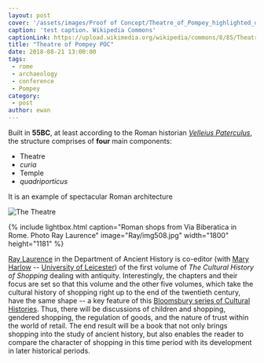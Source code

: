 ```yaml
---
layout: post
cover: '/assets/images/Proof of Concept/Theatre_of_Pompey_highlighted_diagram.png'
caption: 'test caption. Wikipedia Commons'
captionLink: https://upload.wikimedia.org/wikipedia/commons/8/85/Theatre_of_Pompey_highlighted_diagram.png
title: "Theatre of Pompey POC"
date: 2018-08-21 13:00:00
tags: 
 - rome
 - archaeology
 - conference
 - Pompey
category:
 - post
author: ewan
---
```


Built in **55BC**, at least according to the Roman historian [_Velleius Paterculus_](http://penelope.uchicago.edu/Thayer/E/Roman/Texts/Velleius_Paterculus/2B*.html#48/ "A Roman Historian of the first century AD"), the structure comprises of **four** main components:  

* Theatre
* _curia_
* Temple
* _quadriporticus_

It is an example of spectacular Roman architecture

![The Theatre](https://upload.wikimedia.org/wikipedia/commons/8/85/Theatre_of_Pompey_highlighted_diagram.png)

{% include lightbox.html
caption="Roman shops from Via Biberatica in Rome. Photo Ray Laurence"
image="Ray/img508.jpg"
width="1800"
height="1181" %}

[Ray Laurence](https://researchers.mq.edu.au/en/persons/ray-laurence) in
the Department of Ancient History is co-editor (with [Mary
Harlow](https://www2.le.ac.uk/departments/archaeology/people/academics/harlow)
-- [University of
Leicester](https://www2.le.ac.uk/departments/archaeology/people/academics/harlow))
of the first volume of *The Cultural History of Shopping* dealing with
antiquity. Interestingly, the chapters and their focus are set so that
this volume and the other five volumes, which take the cultural history
of shopping right up to the end of the twentieth century, have the same
shape -- a key feature of this [Bloomsbury series of Cultural
Histories](https://www.bloomsburyculturalhistory.com/cultural-history-series).
Thus, there will be discussions of children and shopping, gendered
shopping, the regulation of goods, and the nature of trust within the
world of retail. The end result will be a book that not only brings
shopping into the study of ancient history, but also enables the reader
to compare the character of shopping in this time period with its
development in later historical periods.
